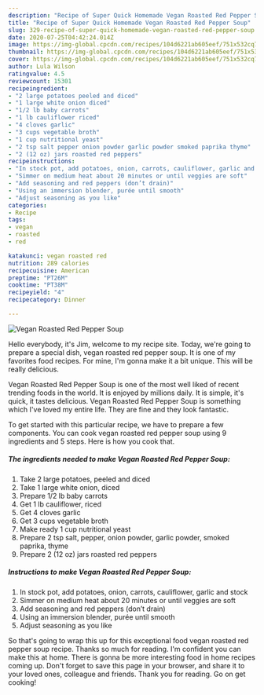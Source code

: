 ```yaml
---
description: "Recipe of Super Quick Homemade Vegan Roasted Red Pepper Soup"
title: "Recipe of Super Quick Homemade Vegan Roasted Red Pepper Soup"
slug: 329-recipe-of-super-quick-homemade-vegan-roasted-red-pepper-soup
date: 2020-07-25T04:42:24.014Z
image: https://img-global.cpcdn.com/recipes/104d6221ab605eef/751x532cq70/vegan-roasted-red-pepper-soup-recipe-main-photo.jpg
thumbnail: https://img-global.cpcdn.com/recipes/104d6221ab605eef/751x532cq70/vegan-roasted-red-pepper-soup-recipe-main-photo.jpg
cover: https://img-global.cpcdn.com/recipes/104d6221ab605eef/751x532cq70/vegan-roasted-red-pepper-soup-recipe-main-photo.jpg
author: Lula Wilson
ratingvalue: 4.5
reviewcount: 15301
recipeingredient:
- "2 large potatoes peeled and diced"
- "1 large white onion diced"
- "1/2 lb baby carrots"
- "1 lb cauliflower riced"
- "4 cloves garlic"
- "3 cups vegetable broth"
- "1 cup nutritional yeast"
- "2 tsp salt pepper onion powder garlic powder smoked paprika thyme"
- "2 (12 oz) jars roasted red peppers"
recipeinstructions:
- "In stock pot, add potatoes, onion, carrots, cauliflower, garlic and stock"
- "Simmer on medium heat about 20 minutes or until veggies are soft"
- "Add seasoning and red peppers (don’t drain)"
- "Using an immersion blender, purée until smooth"
- "Adjust seasoning as you like"
categories:
- Recipe
tags:
- vegan
- roasted
- red

katakunci: vegan roasted red 
nutrition: 289 calories
recipecuisine: American
preptime: "PT26M"
cooktime: "PT38M"
recipeyield: "4"
recipecategory: Dinner

---
```



![Vegan Roasted Red Pepper Soup](https://img-global.cpcdn.com/recipes/104d6221ab605eef/751x532cq70/vegan-roasted-red-pepper-soup-recipe-main-photo.jpg)

Hello everybody, it's Jim, welcome to my recipe site. Today, we're going to prepare a special dish, vegan roasted red pepper soup. It is one of my favorites food recipes. For mine, I'm gonna make it a bit unique. This will be really delicious.

Vegan Roasted Red Pepper Soup is one of the most well liked of recent trending foods in the world. It is enjoyed by millions daily. It is simple, it's quick, it tastes delicious. Vegan Roasted Red Pepper Soup is something which I've loved my entire life. They are fine and they look fantastic.




To get started with this particular recipe, we have to prepare a few components. You can cook vegan roasted red pepper soup using 9 ingredients and 5 steps. Here is how you cook that.

<!--inarticleads1-->

##### The ingredients needed to make Vegan Roasted Red Pepper Soup:

1. Take 2 large potatoes, peeled and diced
1. Take 1 large white onion, diced
1. Prepare 1/2 lb baby carrots
1. Get 1 lb cauliflower, riced
1. Get 4 cloves garlic
1. Get 3 cups vegetable broth
1. Make ready 1 cup nutritional yeast
1. Prepare 2 tsp salt, pepper, onion powder, garlic powder, smoked paprika, thyme
1. Prepare 2 (12 oz) jars roasted red peppers




<!--inarticleads2-->

##### Instructions to make Vegan Roasted Red Pepper Soup:

1. In stock pot, add potatoes, onion, carrots, cauliflower, garlic and stock
1. Simmer on medium heat about 20 minutes or until veggies are soft
1. Add seasoning and red peppers (don’t drain)
1. Using an immersion blender, purée until smooth
1. Adjust seasoning as you like




So that's going to wrap this up for this exceptional food vegan roasted red pepper soup recipe. Thanks so much for reading. I'm confident you can make this at home. There is gonna be more interesting food in home recipes coming up. Don't forget to save this page in your browser, and share it to your loved ones, colleague and friends. Thank you for reading. Go on get cooking!
